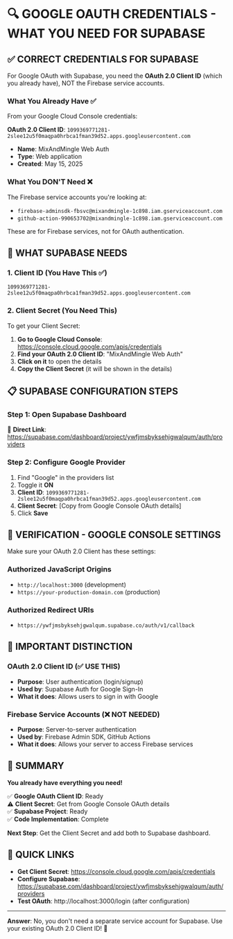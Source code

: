 # 🔍 GOOGLE OAUTH CREDENTIALS - WHAT YOU NEED FOR SUPABASE

## ✅ CORRECT CREDENTIALS FOR SUPABASE

For Google OAuth with Supabase, you need the **OAuth 2.0 Client ID** (which you already have), NOT the Firebase service accounts.

### What You Already Have ✅

From your Google Cloud Console credentials:

**OAuth 2.0 Client ID**: `1099369771281-2slee12u5f0maqpa0hrbca1fman39d52.apps.googleusercontent.com`

- **Name**: MixAndMingle Web Auth
- **Type**: Web application
- **Created**: May 15, 2025

### What You DON'T Need ❌

The Firebase service accounts you're looking at:

- `firebase-adminsdk-fbsvc@mixandmingle-1c898.iam.gserviceaccount.com`
- `github-action-990653702@mixandmingle-1c898.iam.gserviceaccount.com`

These are for Firebase services, not for OAuth authentication.

## 🔑 WHAT SUPABASE NEEDS

### 1. Client ID (You Have This ✅)

```
1099369771281-2slee12u5f0maqpa0hrbca1fman39d52.apps.googleusercontent.com
```

### 2. Client Secret (You Need This)

To get your Client Secret:

1. **Go to Google Cloud Console**: https://console.cloud.google.com/apis/credentials
2. **Find your OAuth 2.0 Client ID**: "MixAndMingle Web Auth"
3. **Click on it** to open the details
4. **Copy the Client Secret** (it will be shown in the details)

## 📋 SUPABASE CONFIGURATION STEPS

### Step 1: Open Supabase Dashboard

🔗 **Direct Link**: https://supabase.com/dashboard/project/ywfjmsbyksehjgwalqum/auth/providers

### Step 2: Configure Google Provider

1. Find "Google" in the providers list
2. Toggle it **ON**
3. **Client ID**: `1099369771281-2slee12u5f0maqpa0hrbca1fman39d52.apps.googleusercontent.com`
4. **Client Secret**: [Copy from Google Console OAuth details]
5. Click **Save**

## 🔧 VERIFICATION - GOOGLE CONSOLE SETTINGS

Make sure your OAuth 2.0 Client has these settings:

### Authorized JavaScript Origins

- `http://localhost:3000` (development)
- `https://your-production-domain.com` (production)

### Authorized Redirect URIs

- `https://ywfjmsbyksehjgwalqum.supabase.co/auth/v1/callback`

## 🚨 IMPORTANT DISTINCTION

### OAuth 2.0 Client ID (✅ USE THIS)

- **Purpose**: User authentication (login/signup)
- **Used by**: Supabase Auth for Google Sign-In
- **What it does**: Allows users to sign in with Google

### Firebase Service Accounts (❌ NOT NEEDED)

- **Purpose**: Server-to-server authentication
- **Used by**: Firebase Admin SDK, GitHub Actions
- **What it does**: Allows your server to access Firebase services

## 🎯 SUMMARY

**You already have everything you need!**

✅ **Google OAuth Client ID**: Ready  
⚠️ **Client Secret**: Get from Google Console OAuth details  
✅ **Supabase Project**: Ready  
✅ **Code Implementation**: Complete

**Next Step**: Get the Client Secret and add both to Supabase dashboard.

## 🔗 QUICK LINKS

- **Get Client Secret**: https://console.cloud.google.com/apis/credentials
- **Configure Supabase**: https://supabase.com/dashboard/project/ywfjmsbyksehjgwalqum/auth/providers
- **Test OAuth**: http://localhost:3000/login (after configuration)

---

**Answer**: No, you don't need a separate service account for Supabase. Use your existing OAuth 2.0 Client ID! 🚀
